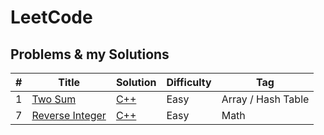# LeetCode

## Problems & my Solutions

|  #  | Title | Solution | Difficulty | Tag |
| --- | ----- | -------- | ---------- | --- |
|  1  | [Two Sum](https://leetcode.com/problems/two-sum/) | [C++](https://github.com/jinchengKuang/leetcode/blob/main/c%2B%2B/1_Two_Sum.cpp) | Easy | Array / Hash Table |
|  7  | [Reverse Integer](https://leetcode.com/problems/reverse-integer/) | [C++](https://github.com/jinchengKuang/leetcode/blob/main/cpp/2_Reverse_Integer.cpp) | Easy | Math |
